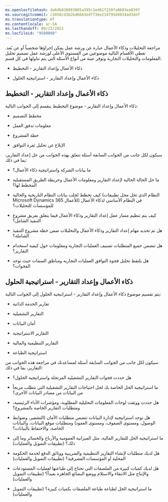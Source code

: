 ```yaml
---
ms.openlocfilehash: da6db830093085a395c2ed61f220fa8603ea839f
ms.sourcegitcommit: c1858cd3b2bd6663edff36e214795d4934ad3ddf
ms.translationtype: HT
ms.contentlocale: ar-SA
ms.lasthandoff: 09/22/2022
ms.locfileid: "9580808"
---
```

مراجعة التحليلات وذكاء الأعمال عبارة عن ورشة عمل يمكن إجراؤها شخصياً أو عن بُعد. تغطي الأقسام التالية موضوعين من المستوى الأعلى لورشة عمل تصميم تحليل المعلومات والتحليلات التجارية وتوفر عينة من أنواع الأسئلة التي يتم تناولها في كل قسم.

-   ذكاء الأعمال وإعداد التقارير - التخطيط

-   ذكاء الأعمال وإعداد التقارير - استراتيجية الحلول

## <a name="business-intelligence-and-reporting---planning"></a>ذكاء الأعمال وإعداد التقارير - التخطيط

ذكاء الأعمال وإعداد التقارير - موضوع التخطيط ينقسم إلى الجوانب التالية:

-   مخطط التصميم

-   معلومات تدفق العمل

-   خطة المشروع

-   الإبلاغ عن تحليل ثغرة التوافق

سيكون لكل جانب من الجوانب السابقة أسئلة تتعلق بهذه الجوانب من حل إعداد التقارير، بما في ذلك:

-   ما بيانات الشركة واستراتيجية ذكاء الأعمال؟

-   ما حل الحالة الحالية لإعداد التقارير ومعلومات الأعمال وخريطة الطريق المستقبلية المخطط لها؟

-   كيف تخطط لجلب بيانات النظام التاريخية والحالية (النظام الذي تحل محل تطبيقات Microsoft Dynamics 365 للأعمال) في النظام الأساسي لذكاء الأعمال للمؤسسات للتحليلات؟

-   كيف يتم تنظيم مسار عمل إعداد التقارير وذكاء الأعمال فيما يتعلق بفريق مشروع التنفيذ الشامل؟

-   هل تم تحديد مهام إعداد التقارير وذكاء الأعمال والتحليلات ضمن خطة مشروع التنفيذ الشاملة؟

-   هل تتضمن جميع المتطلبات تصنيف العمليات التجارية ومعلومات حول كيفية استخدام التقارير؟

-   هل يلتقط تحليل فجوة التوافق العمليات التجارية ومناطق السمات حيث توجد الفجوات؟

## <a name="business-intelligence-and-reporting---solution-strategy"></a>ذكاء الأعمال وإعداد التقارير - استراتيجية الحلول

يتم تقسيم موضوع ذكاء الأعمال وإعداد التقارير - استراتيجية الحلول إلى الجوانب التالية:

-   تقارير الخدمة الذاتية

-   التقارير التشغيلية

-   أمان البيانات

-   التقارير الاستراتيجية

-   التقارير التنظيمية والمالية

-   استراتيجية الطباعة

سيكون لكل جانب من الجوانب السابقة أسئلة لمساعدتك في مراجعة هذه الجوانب من التقارير، بما في ذلك:

-   هل حددت فجوات التقارير التشغيلية المرتجلة واستراتيجية الحلول؟

-   ما استراتيجية الحل الخاصة بك لحل احتياجات التقارير التشغيلية التي تتطلب مزيجاً من البيانات من مصادر البيانات الأخرى؟

-   هل حددت ووثقت لوحات المعلومات التحليلية المطلوبة، ومؤشرات الأداء الرئيسية، ومتطلبات التقارير الخاصة بالمشروع؟

-   هل توجد استراتيجية لإدارة البيانات تتضمن متطلبات الأمان (التشفير، وضوابط الوصول، ومستوى الصفوف، ومستوى العمود) ومتطلبات موقع البيانات، والبيانات الخاصة، والاحتفاظ بالبيانات؟

-   ما استراتيجية الحل للتقارير المالية، مثل الميزانية العمومية والأرباح والخسائر وما إلى ذلك؟ (تطبيقات التمويل والعمليات)

-   هل لديك متطلبات لإنشاء التقارير التنظيمية والضريبية ووثائق الدفع لخدمة الحكومة المحلية أو المؤسسات المصرفية؟ (تطبيقات التمويل والعمليات)

-   هل لديك كميات كبيرة من الملصقات التي تحتاج إلى طباعتها لعمليات المستودعات والإنتاج مثل الانتقاء والاستلام ووضع البضائع الجاهزة بعيداً؟ (تطبيقات التمويل والعمليات)

-   ما استراتيجية الحل لطباعة طباعة الملصقات بكميات كبيرة؟ (تطبيقات التمويل والعمليات)
